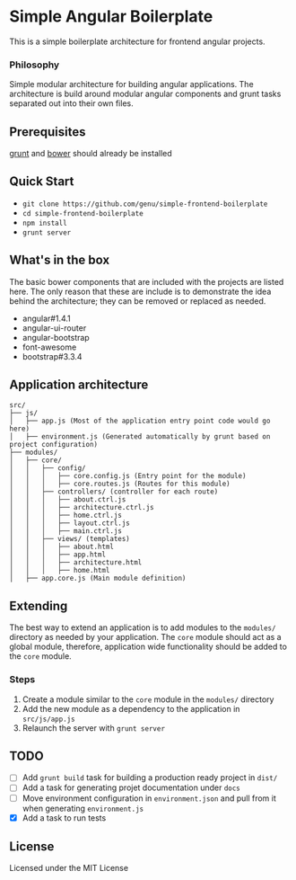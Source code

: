 # Simple Angular Boilerplate
This is a simple boilerplate architecture for frontend angular projects.
### Philosophy
Simple modular architecture for building angular applications. The architecture is build around modular angular components and grunt tasks separated out into their own files.
## Prerequisites
[grunt](https://github.com/gruntjs/grunt) and [bower](https://github.com/bower/bower) should already be installed
## Quick Start
* `git clone https://github.com/genu/simple-frontend-boilerplate`
* `cd simple-frontend-boilerplate`
* `npm install`
* `grunt server`

## What's in the box
The basic bower components that are included with the projects are listed here. The only reason that these are include is to demonstrate the idea behind the architecture; they can be removed or replaced as needed.
* angular#1.4.1
* angular-ui-router
* angular-bootstrap
* font-awesome
* bootstrap#3.3.4

## Application architecture
```
src/
├── js/
│   ├── app.js (Most of the application entry point code would go here)
│   ├── environment.js (Generated automatically by grunt based on project configuration)
├── modules/
│   ├── core/
│   │   ├── config/
│   │   │   ├── core.config.js (Entry point for the module)
│   │   │   ├── core.routes.js (Routes for this module)
│   │   ├── controllers/ (controller for each route)
│   │   │   ├── about.ctrl.js
│   │   │   ├── architecture.ctrl.js
│   │   │   ├── home.ctrl.js
│   │   │   ├── layout.ctrl.js
│   │   │   ├── main.ctrl.js
│   │   ├── views/ (templates)
│   │   │   ├── about.html
│   │   │   ├── app.html
│   │   │   ├── architecture.html
│   │   │   ├── home.html
│   ├── app.core.js (Main module definition)
```
## Extending
The best way to extend an application is to add modules to the `modules/` directory as needed by your application. The `core` module should act as a global module, therefore, application wide functionality should be added to the `core` module.

### Steps
1. Create a module similar to the `core` module in the `modules/` directory
2. Add the new module as a dependency to the application in `src/js/app.js`
2. Relaunch the server with `grunt server`

## TODO
- [ ] Add `grunt build` task for building a production ready project in `dist/`
- [ ] Add a task for generating projet documentation under `docs`
- [ ] Move environment configuration in `environment.json` and pull from it when generating `environment.js`
- [x] Add a task to run tests

## License
Licensed under the MIT License
